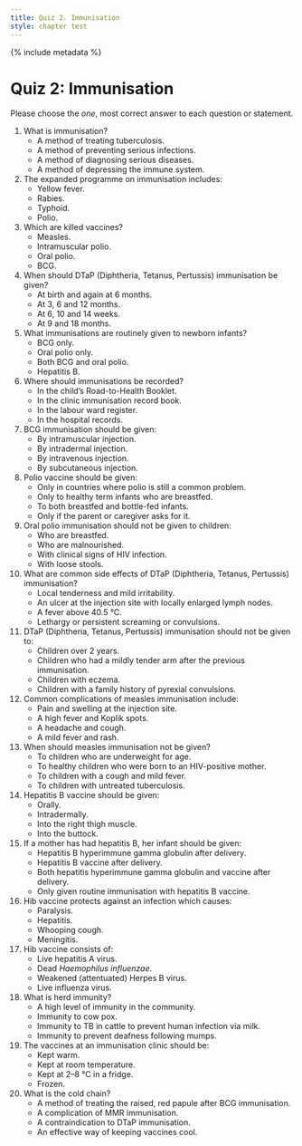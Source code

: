 ```yaml
---
title: Quiz 2. Immunisation
style: chapter test
---
```


{% include metadata %}

# Quiz 2: Immunisation

Please choose the *one*, most correct answer to each question or statement.

1.	What is immunisation?
	-	A method of treating tuberculosis.
	+	A method of preventing serious infections.
	-	A method of diagnosing serious diseases.
	-	A method of depressing the immune system.
2.	The expanded programme on immunisation includes:
	-	Yellow fever.
	-	Rabies.
	-	Typhoid.
	+	Polio.
3.	Which are killed vaccines?
	-	Measles.
	+	Intramuscular polio.
	-	Oral polio.
	-	BCG.
4.	When should DTaP (Diphtheria, Tetanus, Pertussis) immunisation be given?
	-	At birth and again at 6 months.
	-	At 3, 6 and 12 months.
	+	At 6, 10 and 14 weeks.
	-	At 9 and 18 months.
5.	What immunisations are routinely given to newborn infants?
	-	BCG only.
	-	Oral polio only.
	+	Both BCG and oral polio.
	-	Hepatitis B.
6.	Where should immunisations be recorded?
	+	In the child’s Road-to-Health Booklet.
	-	In the clinic immunisation record book.
	-	In the labour ward register.
	-	In the hospital records.
7.	BCG immunisation should be given:
	-	By intramuscular injection.
	+	By intradermal injection.
	-	By intravenous injection.
	-	By subcutaneous injection.
8.	Polio vaccine should be given:
	-	Only in countries where polio is still a common problem.
	-	Only to healthy term infants who are breastfed.
	+	To both breastfed and bottle-fed infants.
	-	Only if the parent or caregiver asks for it.
9.	Oral polio immunisation should not be given to children:
	-	Who are breastfed.
	-	Who are malnourished.
	+	With clinical signs of HIV infection.
	-	With loose stools.
10.	What are common side effects of DTaP (Diphtheria, Tetanus, Pertussis) immunisation?
	+	Local tenderness and mild irritability.
	-	An ulcer at the injection site with locally enlarged lymph nodes.
	-	A fever above 40.5 °C.
	-	Lethargy or persistent screaming or convulsions.
11.	DTaP (Diphtheria, Tetanus, Pertussis) immunisation should not be given to:
	+	Children over 2 years.
	-	Children who had a mildly tender arm after the previous immunisation.
	-	Children with eczema.
	-	Children with a family history of pyrexial convulsions.
12.	Common complications of measles immunisation include:
	-	Pain and swelling at the injection site.
	-	A high fever and Koplik spots.
	-	A headache and cough.
	+	A mild fever and rash.
13.	When should measles immunisation not be given?
	-	To children who are underweight for age.
	-	To healthy children who were born to an HIV-positive mother.
	-	To children with a cough and mild fever.
	+	To children with untreated tuberculosis.
14.	Hepatitis B vaccine should be given:
	-	Orally.
	-	Intradermally.
	+	Into the right thigh muscle.
	-	Into the buttock.
15.	If a mother has had hepatitis B, her infant should be given:
	-	Hepatitis B hyperimmune gamma globulin after delivery.
	-	Hepatitis B vaccine after delivery.
	+	Both hepatitis hyperimmune gamma globulin and vaccine after delivery.
	-	Only given routine immunisation with hepatitis B vaccine.
16.	Hib vaccine protects against an infection which causes:
	-	Paralysis.
	-	Hepatitis.
	-	Whooping cough.
	+	Meningitis.
17.	Hib vaccine consists of:
	-	Live hepatitis A virus.
	+	Dead *Haemophilus influenzae*.
	-	Weakened (attentuated) Herpes B virus.
	-	Live influenza virus.
18.	What is herd immunity?
	+	A high level of immunity in the community.
	-	Immunity to cow pox.
	-	Immunity to TB in cattle to prevent human infection via milk.
	-	Immunity to prevent deafness following mumps.
19.	The vaccines at an immunisation clinic should be:
	-	Kept warm.
	-	Kept at room temperature.
	+	Kept at 2–8&nbsp;°C in a fridge.
	-	Frozen.
20.	What is the cold chain?
	-	A method of treating the raised, red papule after BCG immunisation.
	-	A complication of MMR immunisation.
	-	A contraindication to DTaP immunisation.
	+	An effective way of keeping vaccines cool.